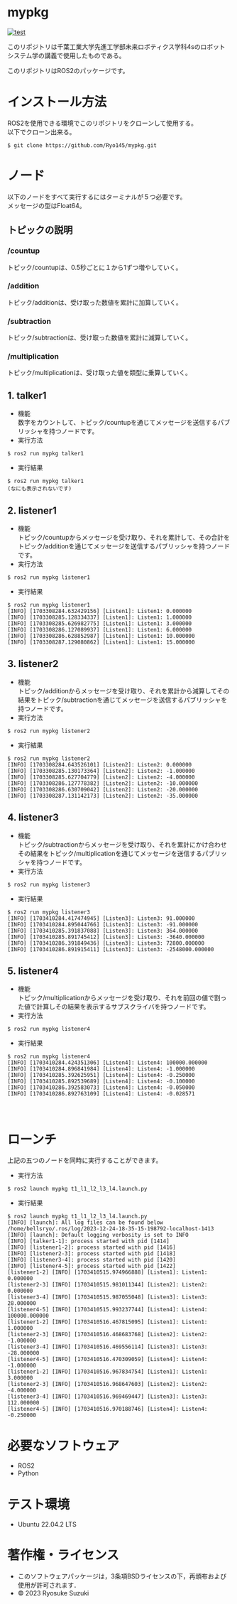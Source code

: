 # mypkg  
[![test](https://github.com/Ryo145/mypkg/actions/workflows/test1.yml/badge.svg)](https://github.com/Ryo145/mypkg/actions/workflows/test1.yml)

このリポジトリは千葉工業大学先進工学部未来ロボティクス学科4sのロボットシステム学の講義で使用したものである。  

このリポジトリはROS2のパッケージです。

# インストール方法
ROS2を使用できる環境でこのリポジトリをクローンして使用する。  
以下でクローン出来る。

```
$ git clone https://github.com/Ryo145/mypkg.git
```

# ノード

以下のノードをすべて実行するにはターミナルが５つ必要です。  
メッセージの型はFloat64。

## トピックの説明

### /countup  
   トピック/countupは、0.5秒ごとに１から1ずつ増やしていく。
   
### /addition  
   トピック/additionは、受け取った数値を累計に加算していく。

### /subtraction  
   トピック/subtractionは、受け取った数値を累計に減算していく。

### /multiplication
   トピック/multiplicationは、受け取った値を類型に乗算していく。
   
## 1. talker1
   * 機能  
   数字をカウントして、トピック/countupを通じてメッセージを送信するパブリッシャを持つノードです。
   * 実行方法
   
   ```
   $ ros2 run mypkg talker1
   ```
   
   * 実行結果

   ```
   $ ros2 run mypkg talker1
   (なにも表示されないです)
   ```

## 2. listener1
   * 機能  
   トピック/countupからメッセージを受け取り、それを累計して、その合計をトピック/additionを通じてメッセージを送信するパブリッシャを持つノードです。
   * 実行方法

   ```
   $ ros2 run mypkg listener1
   ```

   * 実行結果
   
   ```
   $ ros2 run mypkg listener1
   [INFO] [1703308284.632429156] [Listen1]: Listen1: 0.000000
   [INFO] [1703308285.128334337] [Listen1]: Listen1: 1.000000
   [INFO] [1703308285.626982775] [Listen1]: Listen1: 3.000000
   [INFO] [1703308286.127089937] [Listen1]: Listen1: 6.000000
   [INFO] [1703308286.628852987] [Listen1]: Listen1: 10.000000
   [INFO] [1703308287.129080862] [Listen1]: Listen1: 15.000000
   ```

## 3. listener2
   * 機能  
   トピック/additionからメッセージを受け取り、それを累計から減算してその結果をトピック/subtractionを通じてメッセージを送信するパブリッシャを持つノードです。
   * 実行方法

   ```
   $ ros2 run mypkg listener2
   ```

   * 実行結果
   
   ```
   $ ros2 run mypkg listener2
   [INFO] [1703308284.643526101] [Listen2]: Listen2: 0.000000
   [INFO] [1703308285.130173364] [Listen2]: Listen2: -1.000000
   [INFO] [1703308285.627704779] [Listen2]: Listen2: -4.000000
   [INFO] [1703308286.127778382] [Listen2]: Listen2: -10.000000
   [INFO] [1703308286.630709042] [Listen2]: Listen2: -20.000000
   [INFO] [1703308287.131142173] [Listen2]: Listen2: -35.000000
   ```

## 4. listener3
   * 機能  
   トピック/subtractionからメッセージを受け取り、それを累計にかけ合わせその結果をトピック/multiplicationを通じてメッセージを送信するパブリッシャを持つノードです。
   * 実行方法

   ```
   $ ros2 run mypkg listener3
   ```

   * 実行結果
   
   ```
   $ ros2 run mypkg listener3
   [INFO] [1703410284.417474945] [Listen3]: Listen3: 91.000000
   [INFO] [1703410284.895044766] [Listen3]: Listen3: -91.000000
   [INFO] [1703410285.391837088] [Listen3]: Listen3: 364.000000
   [INFO] [1703410285.891745412] [Listen3]: Listen3: -3640.000000
   [INFO] [1703410286.391849436] [Listen3]: Listen3: 72800.000000
   [INFO] [1703410286.891915411] [Listen3]: Listen3: -2548000.000000
   ```

## 5. listener4
   * 機能  
   トピック/multiplicationからメッセージを受け取り、それを前回の値で割った値で計算しその結果を表示するサブスクライバを持つノードです。
   * 実行方法

   ```
   $ ros2 run mypkg listener4
   ```

   * 実行結果
   
   ```
   $ ros2 run mypkg listener4
   [INFO] [1703410284.424351306] [Listen4]: Listen4: 100000.000000
   [INFO] [1703410284.896841984] [Listen4]: Listen4: -1.000000
   [INFO] [1703410285.392625951] [Listen4]: Listen4: -0.250000
   [INFO] [1703410285.892539689] [Listen4]: Listen4: -0.100000
   [INFO] [1703410286.392583073] [Listen4]: Listen4: -0.050000
   [INFO] [1703410286.892763109] [Listen4]: Listen4: -0.028571
   ```
　
# ローンチ
   上記の五つのノードを同時に実行することができます。
   * 実行方法
   
   ```
   $ ros2 launch mypkg t1_l1_l2_l3_l4.launch.py
   ```

   * 実行結果
   
   ```
   $ ros2 launch mypkg t1_l1_l2_l3_l4.launch.py
   [INFO] [launch]: All log files can be found below /home/bellsryo/.ros/log/2023-12-24-18-35-15-198792-localhost-1413
   [INFO] [launch]: Default logging verbosity is set to INFO
   [INFO] [talker1-1]: process started with pid [1414]
   [INFO] [listener1-2]: process started with pid [1416]
   [INFO] [listener2-3]: process started with pid [1418]
   [INFO] [listener3-4]: process started with pid [1420]
   [INFO] [listener4-5]: process started with pid [1422]
   [listener1-2] [INFO] [1703410515.974966888] [Listen1]: Listen1: 0.000000
   [listener2-3] [INFO] [1703410515.981011344] [Listen2]: Listen2: 0.000000
   [listener3-4] [INFO] [1703410515.987055048] [Listen3]: Listen3: 28.000000
   [listener4-5] [INFO] [1703410515.993237744] [Listen4]: Listen4: 100000.000000
   [listener1-2] [INFO] [1703410516.467815095] [Listen1]: Listen1: 1.000000
   [listener2-3] [INFO] [1703410516.468683768] [Listen2]: Listen2: -1.000000
   [listener3-4] [INFO] [1703410516.469556114] [Listen3]: Listen3: -28.000000
   [listener4-5] [INFO] [1703410516.470309059] [Listen4]: Listen4: -1.000000
   [listener1-2] [INFO] [1703410516.967834754] [Listen1]: Listen1: 3.000000
   [listener2-3] [INFO] [1703410516.968647603] [Listen2]: Listen2: -4.000000
   [listener3-4] [INFO] [1703410516.969469447] [Listen3]: Listen3: 112.000000
   [listener4-5] [INFO] [1703410516.970188746] [Listen4]: Listen4: -0.250000
   ```

# 必要なソフトウェア
* ROS2  
* Python
 
# テスト環境
* Ubuntu 22.04.2 LTS

# 著作権・ライセンス
* このソフトウェアパッケージは，3条項BSDライセンスの下，再頒布および使用が許可されます． 
* © 2023 Ryosuke Suzuki
